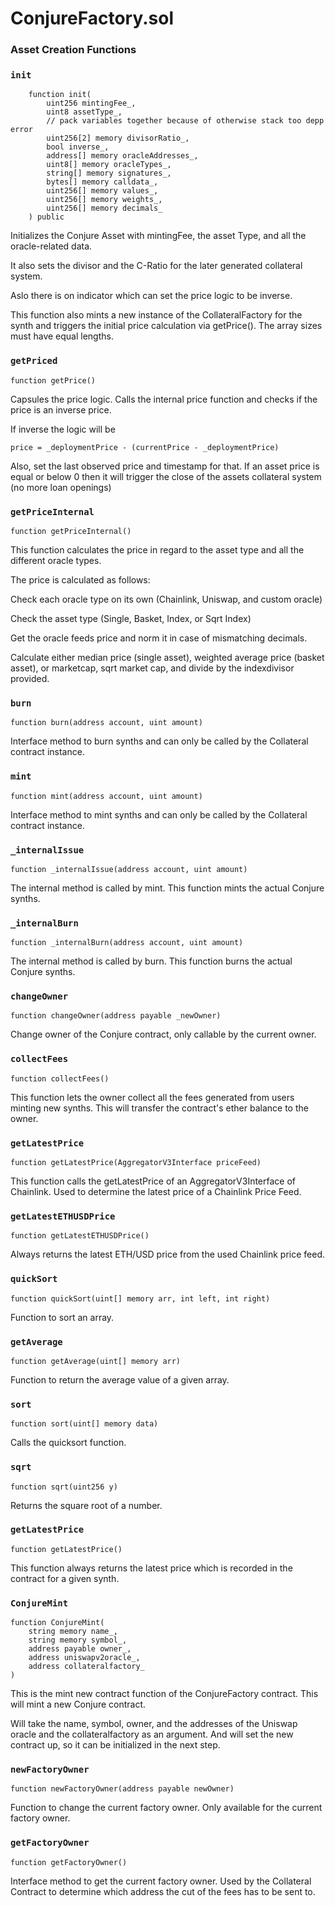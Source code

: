 # ConjureFactory.sol

### Asset Creation Functions

### `init`

```text
    function init(
        uint256 mintingFee_,
        uint8 assetType_,
        // pack variables together because of otherwise stack too depp error
        uint256[2] memory divisorRatio_,
        bool inverse_,
        address[] memory oracleAddresses_,
        uint8[] memory oracleTypes_,
        string[] memory signatures_,
        bytes[] memory calldata_,
        uint256[] memory values_,
        uint256[] memory weights_,
        uint256[] memory decimals_
    ) public
```

Initializes the Conjure Asset with mintingFee, the asset Type, and all the oracle-related data.

It also sets the divisor and the C-Ratio for the later generated collateral system.

Aslo there is on indicator which can set the price logic to be inverse.

This function also mints a new instance of the CollateralFactory for the synth and triggers the initial price calculation via getPrice\(\). The array sizes must have equal lengths.

### `getPriced`

```text
function getPrice()
```

Capsules the price logic. Calls the internal price function and checks if the price is an inverse price.

If inverse the logic will be  

`price = _deploymentPrice - (currentPrice - _deploymentPrice)`

Also, set the last observed price and timestamp for that. If an asset price is equal or below 0 then it will trigger the close of the assets collateral system \(no more loan openings\)

### `getPriceInternal`

```text
function getPriceInternal()
```

This function calculates the price in regard to the asset type and all the different oracle types.

The price is calculated as follows:

Check each oracle type on its own \(Chainlink, Uniswap, and custom oracle\)

Check the asset type \(Single, Basket, Index, or Sqrt Index\)

Get the oracle feeds price and norm it in case of mismatching decimals.

Calculate either median price \(single asset\), weighted average price \(basket asset\), or marketcap, sqrt market cap, and divide by the indexdivisor provided.

### `burn`

```text
function burn(address account, uint amount)
```

Interface method to burn synths and can only be called by the Collateral contract instance.

### `mint`

```text
function mint(address account, uint amount)
```

Interface method to mint synths and can only be called by the Collateral contract instance.

### `_internalIssue`

```text
function _internalIssue(address account, uint amount)
```

The internal method is called by mint. This function mints the actual Conjure synths.

### `_internalBurn`

```text
function _internalBurn(address account, uint amount)
```

The internal method is called by burn. This function burns the actual Conjure synths.

### `changeOwner`

```text
function changeOwner(address payable _newOwner)
```

Change owner of the Conjure contract, only callable by the current owner.

### `collectFees`

```text
function collectFees()
```

This function lets the owner collect all the fees generated from users minting new synths. This will transfer the contract's ether balance to the owner.

### `getLatestPrice`

```text
function getLatestPrice(AggregatorV3Interface priceFeed)
```

This function calls the getLatestPrice of an AggregatorV3Interface of Chainlink. Used to determine the latest price of a Chainlink Price Feed. 

### `getLatestETHUSDPrice`

```text
function getLatestETHUSDPrice()
```

Always returns the latest ETH/USD price from the used Chainlink price feed. 

### `quickSort`

```text
function quickSort(uint[] memory arr, int left, int right)
```

Function to sort an array.

### `getAverage`

```text
function getAverage(uint[] memory arr)
```

Function to return the average value of a given array.

### `sort`

```text
function sort(uint[] memory data)
```

Calls the quicksort function.

### `sqrt`

```text
function sqrt(uint256 y)
```

Returns the square root of a number.

### `getLatestPrice`

```text
function getLatestPrice()
```

This function always returns the latest price which is recorded in the contract for a given synth. 

### `ConjureMint`

```text
function ConjureMint(
    string memory name_,
    string memory symbol_,
    address payable owner_,
    address uniswapv2oracle_,
    address collateralfactory_
)
```

This is the mint new contract function of the ConjureFactory contract. This will mint a new Conjure contract. 

Will take the name, symbol, owner, and the addresses of the Uniswap oracle and the collateralfactory as an argument. And will set the new contract up, so it can be initialized in the next step.

### `newFactoryOwner`

```text
function newFactoryOwner(address payable newOwner)
```

Function to change the current factory owner. Only available for the current factory owner.

### `getFactoryOwner`

```text
function getFactoryOwner()
```

Interface method to get the current factory owner. Used by the Collateral Contract to determine which address the cut of the fees has to be sent to.

